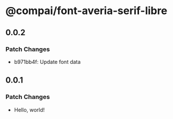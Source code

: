 # @compai/font-averia-serif-libre

## 0.0.2

### Patch Changes

- b971bb4f: Update font data

## 0.0.1

### Patch Changes

- Hello, world!
